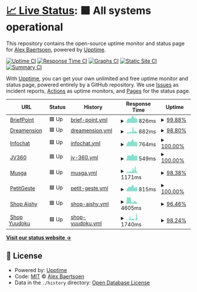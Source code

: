 # [📈 Live Status](https://status.dreamension.fr): <!--live status--> **🟩 All systems operational**

This repository contains the open-source uptime monitor and status page for [Alex Baertsoen](http://alex.baertsoen.fr), powered by [Upptime](https://github.com/upptime/upptime).

[![Uptime CI](https://github.com/abaertsoen/upptime/workflows/Uptime%20CI/badge.svg)](https://github.com/upptime/upptime/actions?query=workflow%3A%22Uptime+CI%22)
[![Response Time CI](https://github.com/abaertsoen/upptime/workflows/Response%20Time%20CI/badge.svg)](https://github.com/upptime/upptime/actions?query=workflow%3A%22Response+Time+CI%22)
[![Graphs CI](https://github.com/abaertsoen/upptime/workflows/Graphs%20CI/badge.svg)](https://github.com/upptime/upptime/actions?query=workflow%3A%22Graphs+CI%22)
[![Static Site CI](https://github.com/abaertsoen/upptime/workflows/Static%20Site%20CI/badge.svg)](https://github.com/upptime/upptime/actions?query=workflow%3A%22Static+Site+CI%22)
[![Summary CI](https://github.com/abaertsoen/upptime/workflows/Summary%20CI/badge.svg)](https://github.com/upptime/upptime/actions?query=workflow%3A%22Summary+CI%22)

With [Upptime](https://upptime.js.org), you can get your own unlimited and free uptime monitor and status page, powered entirely by a GitHub repository. We use [Issues](https://github.com/abaertsoen/upptime/issues) as incident reports, [Actions](https://github.com/abaertsoen/upptime/actions) as uptime monitors, and [Pages](https://status.dreamension.fr) for the status page.

<!--start: status pages-->
<!-- This summary is generated by Upptime (https://github.com/upptime/upptime) -->
<!-- Do not edit this manually, your changes will be overwritten -->
<!-- prettier-ignore -->
| URL | Status | History | Response Time | Uptime |
| --- | ------ | ------- | ------------- | ------ |
| <img alt="" src="https://favicons.githubusercontent.com/www.briefpoint.fr" height="13"> [BriefPoint](https://www.briefpoint.fr) | 🟩 Up | [brief-point.yml](https://github.com/abaertsoen/upptime/commits/master/history/brief-point.yml) | <details><summary><img alt="Response time graph" src="./graphs/brief-point/response-time-week.png" height="20"> 826ms</summary><br><a href="https://status.dreamension.fr/history/brief-point"><img alt="Response time 949" src="https://img.shields.io/endpoint?url=https%3A%2F%2Fraw.githubusercontent.com%2Fabaertsoen%2Fupptime%2Fmaster%2Fapi%2Fbrief-point%2Fresponse-time.json"></a><br><a href="https://status.dreamension.fr/history/brief-point"><img alt="24-hour response time 901" src="https://img.shields.io/endpoint?url=https%3A%2F%2Fraw.githubusercontent.com%2Fabaertsoen%2Fupptime%2Fmaster%2Fapi%2Fbrief-point%2Fresponse-time-day.json"></a><br><a href="https://status.dreamension.fr/history/brief-point"><img alt="7-day response time 826" src="https://img.shields.io/endpoint?url=https%3A%2F%2Fraw.githubusercontent.com%2Fabaertsoen%2Fupptime%2Fmaster%2Fapi%2Fbrief-point%2Fresponse-time-week.json"></a><br><a href="https://status.dreamension.fr/history/brief-point"><img alt="30-day response time 949" src="https://img.shields.io/endpoint?url=https%3A%2F%2Fraw.githubusercontent.com%2Fabaertsoen%2Fupptime%2Fmaster%2Fapi%2Fbrief-point%2Fresponse-time-month.json"></a><br><a href="https://status.dreamension.fr/history/brief-point"><img alt="1-year response time 949" src="https://img.shields.io/endpoint?url=https%3A%2F%2Fraw.githubusercontent.com%2Fabaertsoen%2Fupptime%2Fmaster%2Fapi%2Fbrief-point%2Fresponse-time-year.json"></a></details> | <details><summary><a href="https://status.dreamension.fr/history/brief-point">99.88%</a></summary><a href="https://status.dreamension.fr/history/brief-point"><img alt="All-time uptime 99.96%" src="https://img.shields.io/endpoint?url=https%3A%2F%2Fraw.githubusercontent.com%2Fabaertsoen%2Fupptime%2Fmaster%2Fapi%2Fbrief-point%2Fuptime.json"></a><br><a href="https://status.dreamension.fr/history/brief-point"><img alt="24-hour uptime 99.13%" src="https://img.shields.io/endpoint?url=https%3A%2F%2Fraw.githubusercontent.com%2Fabaertsoen%2Fupptime%2Fmaster%2Fapi%2Fbrief-point%2Fuptime-day.json"></a><br><a href="https://status.dreamension.fr/history/brief-point"><img alt="7-day uptime 99.88%" src="https://img.shields.io/endpoint?url=https%3A%2F%2Fraw.githubusercontent.com%2Fabaertsoen%2Fupptime%2Fmaster%2Fapi%2Fbrief-point%2Fuptime-week.json"></a><br><a href="https://status.dreamension.fr/history/brief-point"><img alt="30-day uptime 99.96%" src="https://img.shields.io/endpoint?url=https%3A%2F%2Fraw.githubusercontent.com%2Fabaertsoen%2Fupptime%2Fmaster%2Fapi%2Fbrief-point%2Fuptime-month.json"></a><br><a href="https://status.dreamension.fr/history/brief-point"><img alt="1-year uptime 99.96%" src="https://img.shields.io/endpoint?url=https%3A%2F%2Fraw.githubusercontent.com%2Fabaertsoen%2Fupptime%2Fmaster%2Fapi%2Fbrief-point%2Fuptime-year.json"></a></details>
| <img alt="" src="https://favicons.githubusercontent.com/dreamension.fr" height="13"> [Dreamension](https://dreamension.fr) | 🟩 Up | [dreamension.yml](https://github.com/abaertsoen/upptime/commits/master/history/dreamension.yml) | <details><summary><img alt="Response time graph" src="./graphs/dreamension/response-time-week.png" height="20"> 882ms</summary><br><a href="https://status.dreamension.fr/history/dreamension"><img alt="Response time 755" src="https://img.shields.io/endpoint?url=https%3A%2F%2Fraw.githubusercontent.com%2Fabaertsoen%2Fupptime%2Fmaster%2Fapi%2Fdreamension%2Fresponse-time.json"></a><br><a href="https://status.dreamension.fr/history/dreamension"><img alt="24-hour response time 476" src="https://img.shields.io/endpoint?url=https%3A%2F%2Fraw.githubusercontent.com%2Fabaertsoen%2Fupptime%2Fmaster%2Fapi%2Fdreamension%2Fresponse-time-day.json"></a><br><a href="https://status.dreamension.fr/history/dreamension"><img alt="7-day response time 882" src="https://img.shields.io/endpoint?url=https%3A%2F%2Fraw.githubusercontent.com%2Fabaertsoen%2Fupptime%2Fmaster%2Fapi%2Fdreamension%2Fresponse-time-week.json"></a><br><a href="https://status.dreamension.fr/history/dreamension"><img alt="30-day response time 755" src="https://img.shields.io/endpoint?url=https%3A%2F%2Fraw.githubusercontent.com%2Fabaertsoen%2Fupptime%2Fmaster%2Fapi%2Fdreamension%2Fresponse-time-month.json"></a><br><a href="https://status.dreamension.fr/history/dreamension"><img alt="1-year response time 755" src="https://img.shields.io/endpoint?url=https%3A%2F%2Fraw.githubusercontent.com%2Fabaertsoen%2Fupptime%2Fmaster%2Fapi%2Fdreamension%2Fresponse-time-year.json"></a></details> | <details><summary><a href="https://status.dreamension.fr/history/dreamension">98.80%</a></summary><a href="https://status.dreamension.fr/history/dreamension"><img alt="All-time uptime 99.31%" src="https://img.shields.io/endpoint?url=https%3A%2F%2Fraw.githubusercontent.com%2Fabaertsoen%2Fupptime%2Fmaster%2Fapi%2Fdreamension%2Fuptime.json"></a><br><a href="https://status.dreamension.fr/history/dreamension"><img alt="24-hour uptime 100.00%" src="https://img.shields.io/endpoint?url=https%3A%2F%2Fraw.githubusercontent.com%2Fabaertsoen%2Fupptime%2Fmaster%2Fapi%2Fdreamension%2Fuptime-day.json"></a><br><a href="https://status.dreamension.fr/history/dreamension"><img alt="7-day uptime 98.80%" src="https://img.shields.io/endpoint?url=https%3A%2F%2Fraw.githubusercontent.com%2Fabaertsoen%2Fupptime%2Fmaster%2Fapi%2Fdreamension%2Fuptime-week.json"></a><br><a href="https://status.dreamension.fr/history/dreamension"><img alt="30-day uptime 99.31%" src="https://img.shields.io/endpoint?url=https%3A%2F%2Fraw.githubusercontent.com%2Fabaertsoen%2Fupptime%2Fmaster%2Fapi%2Fdreamension%2Fuptime-month.json"></a><br><a href="https://status.dreamension.fr/history/dreamension"><img alt="1-year uptime 99.31%" src="https://img.shields.io/endpoint?url=https%3A%2F%2Fraw.githubusercontent.com%2Fabaertsoen%2Fupptime%2Fmaster%2Fapi%2Fdreamension%2Fuptime-year.json"></a></details>
| <img alt="" src="https://favicons.githubusercontent.com/www.infochat.fr" height="13"> [Infochat](https://www.infochat.fr) | 🟩 Up | [infochat.yml](https://github.com/abaertsoen/upptime/commits/master/history/infochat.yml) | <details><summary><img alt="Response time graph" src="./graphs/infochat/response-time-week.png" height="20"> 764ms</summary><br><a href="https://status.dreamension.fr/history/infochat"><img alt="Response time 842" src="https://img.shields.io/endpoint?url=https%3A%2F%2Fraw.githubusercontent.com%2Fabaertsoen%2Fupptime%2Fmaster%2Fapi%2Finfochat%2Fresponse-time.json"></a><br><a href="https://status.dreamension.fr/history/infochat"><img alt="24-hour response time 609" src="https://img.shields.io/endpoint?url=https%3A%2F%2Fraw.githubusercontent.com%2Fabaertsoen%2Fupptime%2Fmaster%2Fapi%2Finfochat%2Fresponse-time-day.json"></a><br><a href="https://status.dreamension.fr/history/infochat"><img alt="7-day response time 764" src="https://img.shields.io/endpoint?url=https%3A%2F%2Fraw.githubusercontent.com%2Fabaertsoen%2Fupptime%2Fmaster%2Fapi%2Finfochat%2Fresponse-time-week.json"></a><br><a href="https://status.dreamension.fr/history/infochat"><img alt="30-day response time 842" src="https://img.shields.io/endpoint?url=https%3A%2F%2Fraw.githubusercontent.com%2Fabaertsoen%2Fupptime%2Fmaster%2Fapi%2Finfochat%2Fresponse-time-month.json"></a><br><a href="https://status.dreamension.fr/history/infochat"><img alt="1-year response time 842" src="https://img.shields.io/endpoint?url=https%3A%2F%2Fraw.githubusercontent.com%2Fabaertsoen%2Fupptime%2Fmaster%2Fapi%2Finfochat%2Fresponse-time-year.json"></a></details> | <details><summary><a href="https://status.dreamension.fr/history/infochat">100.00%</a></summary><a href="https://status.dreamension.fr/history/infochat"><img alt="All-time uptime 100.00%" src="https://img.shields.io/endpoint?url=https%3A%2F%2Fraw.githubusercontent.com%2Fabaertsoen%2Fupptime%2Fmaster%2Fapi%2Finfochat%2Fuptime.json"></a><br><a href="https://status.dreamension.fr/history/infochat"><img alt="24-hour uptime 100.00%" src="https://img.shields.io/endpoint?url=https%3A%2F%2Fraw.githubusercontent.com%2Fabaertsoen%2Fupptime%2Fmaster%2Fapi%2Finfochat%2Fuptime-day.json"></a><br><a href="https://status.dreamension.fr/history/infochat"><img alt="7-day uptime 100.00%" src="https://img.shields.io/endpoint?url=https%3A%2F%2Fraw.githubusercontent.com%2Fabaertsoen%2Fupptime%2Fmaster%2Fapi%2Finfochat%2Fuptime-week.json"></a><br><a href="https://status.dreamension.fr/history/infochat"><img alt="30-day uptime 100.00%" src="https://img.shields.io/endpoint?url=https%3A%2F%2Fraw.githubusercontent.com%2Fabaertsoen%2Fupptime%2Fmaster%2Fapi%2Finfochat%2Fuptime-month.json"></a><br><a href="https://status.dreamension.fr/history/infochat"><img alt="1-year uptime 100.00%" src="https://img.shields.io/endpoint?url=https%3A%2F%2Fraw.githubusercontent.com%2Fabaertsoen%2Fupptime%2Fmaster%2Fapi%2Finfochat%2Fuptime-year.json"></a></details>
| <img alt="" src="https://favicons.githubusercontent.com/jv360.fr" height="13"> [JV360](https://jv360.fr) | 🟩 Up | [jv-360.yml](https://github.com/abaertsoen/upptime/commits/master/history/jv-360.yml) | <details><summary><img alt="Response time graph" src="./graphs/jv-360/response-time-week.png" height="20"> 549ms</summary><br><a href="https://status.dreamension.fr/history/jv-360"><img alt="Response time 641" src="https://img.shields.io/endpoint?url=https%3A%2F%2Fraw.githubusercontent.com%2Fabaertsoen%2Fupptime%2Fmaster%2Fapi%2Fjv-360%2Fresponse-time.json"></a><br><a href="https://status.dreamension.fr/history/jv-360"><img alt="24-hour response time 528" src="https://img.shields.io/endpoint?url=https%3A%2F%2Fraw.githubusercontent.com%2Fabaertsoen%2Fupptime%2Fmaster%2Fapi%2Fjv-360%2Fresponse-time-day.json"></a><br><a href="https://status.dreamension.fr/history/jv-360"><img alt="7-day response time 549" src="https://img.shields.io/endpoint?url=https%3A%2F%2Fraw.githubusercontent.com%2Fabaertsoen%2Fupptime%2Fmaster%2Fapi%2Fjv-360%2Fresponse-time-week.json"></a><br><a href="https://status.dreamension.fr/history/jv-360"><img alt="30-day response time 641" src="https://img.shields.io/endpoint?url=https%3A%2F%2Fraw.githubusercontent.com%2Fabaertsoen%2Fupptime%2Fmaster%2Fapi%2Fjv-360%2Fresponse-time-month.json"></a><br><a href="https://status.dreamension.fr/history/jv-360"><img alt="1-year response time 641" src="https://img.shields.io/endpoint?url=https%3A%2F%2Fraw.githubusercontent.com%2Fabaertsoen%2Fupptime%2Fmaster%2Fapi%2Fjv-360%2Fresponse-time-year.json"></a></details> | <details><summary><a href="https://status.dreamension.fr/history/jv-360">100.00%</a></summary><a href="https://status.dreamension.fr/history/jv-360"><img alt="All-time uptime 100.00%" src="https://img.shields.io/endpoint?url=https%3A%2F%2Fraw.githubusercontent.com%2Fabaertsoen%2Fupptime%2Fmaster%2Fapi%2Fjv-360%2Fuptime.json"></a><br><a href="https://status.dreamension.fr/history/jv-360"><img alt="24-hour uptime 100.00%" src="https://img.shields.io/endpoint?url=https%3A%2F%2Fraw.githubusercontent.com%2Fabaertsoen%2Fupptime%2Fmaster%2Fapi%2Fjv-360%2Fuptime-day.json"></a><br><a href="https://status.dreamension.fr/history/jv-360"><img alt="7-day uptime 100.00%" src="https://img.shields.io/endpoint?url=https%3A%2F%2Fraw.githubusercontent.com%2Fabaertsoen%2Fupptime%2Fmaster%2Fapi%2Fjv-360%2Fuptime-week.json"></a><br><a href="https://status.dreamension.fr/history/jv-360"><img alt="30-day uptime 100.00%" src="https://img.shields.io/endpoint?url=https%3A%2F%2Fraw.githubusercontent.com%2Fabaertsoen%2Fupptime%2Fmaster%2Fapi%2Fjv-360%2Fuptime-month.json"></a><br><a href="https://status.dreamension.fr/history/jv-360"><img alt="1-year uptime 100.00%" src="https://img.shields.io/endpoint?url=https%3A%2F%2Fraw.githubusercontent.com%2Fabaertsoen%2Fupptime%2Fmaster%2Fapi%2Fjv-360%2Fuptime-year.json"></a></details>
| <img alt="" src="https://favicons.githubusercontent.com/musga.fr" height="13"> [Musga](https://musga.fr) | 🟩 Up | [musga.yml](https://github.com/abaertsoen/upptime/commits/master/history/musga.yml) | <details><summary><img alt="Response time graph" src="./graphs/musga/response-time-week.png" height="20"> 1171ms</summary><br><a href="https://status.dreamension.fr/history/musga"><img alt="Response time 946" src="https://img.shields.io/endpoint?url=https%3A%2F%2Fraw.githubusercontent.com%2Fabaertsoen%2Fupptime%2Fmaster%2Fapi%2Fmusga%2Fresponse-time.json"></a><br><a href="https://status.dreamension.fr/history/musga"><img alt="24-hour response time 572" src="https://img.shields.io/endpoint?url=https%3A%2F%2Fraw.githubusercontent.com%2Fabaertsoen%2Fupptime%2Fmaster%2Fapi%2Fmusga%2Fresponse-time-day.json"></a><br><a href="https://status.dreamension.fr/history/musga"><img alt="7-day response time 1171" src="https://img.shields.io/endpoint?url=https%3A%2F%2Fraw.githubusercontent.com%2Fabaertsoen%2Fupptime%2Fmaster%2Fapi%2Fmusga%2Fresponse-time-week.json"></a><br><a href="https://status.dreamension.fr/history/musga"><img alt="30-day response time 946" src="https://img.shields.io/endpoint?url=https%3A%2F%2Fraw.githubusercontent.com%2Fabaertsoen%2Fupptime%2Fmaster%2Fapi%2Fmusga%2Fresponse-time-month.json"></a><br><a href="https://status.dreamension.fr/history/musga"><img alt="1-year response time 946" src="https://img.shields.io/endpoint?url=https%3A%2F%2Fraw.githubusercontent.com%2Fabaertsoen%2Fupptime%2Fmaster%2Fapi%2Fmusga%2Fresponse-time-year.json"></a></details> | <details><summary><a href="https://status.dreamension.fr/history/musga">98.38%</a></summary><a href="https://status.dreamension.fr/history/musga"><img alt="All-time uptime 99.18%" src="https://img.shields.io/endpoint?url=https%3A%2F%2Fraw.githubusercontent.com%2Fabaertsoen%2Fupptime%2Fmaster%2Fapi%2Fmusga%2Fuptime.json"></a><br><a href="https://status.dreamension.fr/history/musga"><img alt="24-hour uptime 100.00%" src="https://img.shields.io/endpoint?url=https%3A%2F%2Fraw.githubusercontent.com%2Fabaertsoen%2Fupptime%2Fmaster%2Fapi%2Fmusga%2Fuptime-day.json"></a><br><a href="https://status.dreamension.fr/history/musga"><img alt="7-day uptime 98.38%" src="https://img.shields.io/endpoint?url=https%3A%2F%2Fraw.githubusercontent.com%2Fabaertsoen%2Fupptime%2Fmaster%2Fapi%2Fmusga%2Fuptime-week.json"></a><br><a href="https://status.dreamension.fr/history/musga"><img alt="30-day uptime 99.18%" src="https://img.shields.io/endpoint?url=https%3A%2F%2Fraw.githubusercontent.com%2Fabaertsoen%2Fupptime%2Fmaster%2Fapi%2Fmusga%2Fuptime-month.json"></a><br><a href="https://status.dreamension.fr/history/musga"><img alt="1-year uptime 99.18%" src="https://img.shields.io/endpoint?url=https%3A%2F%2Fraw.githubusercontent.com%2Fabaertsoen%2Fupptime%2Fmaster%2Fapi%2Fmusga%2Fuptime-year.json"></a></details>
| <img alt="" src="https://favicons.githubusercontent.com/petitgeste.fr" height="13"> [PetitGeste](https://petitgeste.fr) | 🟩 Up | [petit-geste.yml](https://github.com/abaertsoen/upptime/commits/master/history/petit-geste.yml) | <details><summary><img alt="Response time graph" src="./graphs/petit-geste/response-time-week.png" height="20"> 815ms</summary><br><a href="https://status.dreamension.fr/history/petit-geste"><img alt="Response time 1032" src="https://img.shields.io/endpoint?url=https%3A%2F%2Fraw.githubusercontent.com%2Fabaertsoen%2Fupptime%2Fmaster%2Fapi%2Fpetit-geste%2Fresponse-time.json"></a><br><a href="https://status.dreamension.fr/history/petit-geste"><img alt="24-hour response time 729" src="https://img.shields.io/endpoint?url=https%3A%2F%2Fraw.githubusercontent.com%2Fabaertsoen%2Fupptime%2Fmaster%2Fapi%2Fpetit-geste%2Fresponse-time-day.json"></a><br><a href="https://status.dreamension.fr/history/petit-geste"><img alt="7-day response time 815" src="https://img.shields.io/endpoint?url=https%3A%2F%2Fraw.githubusercontent.com%2Fabaertsoen%2Fupptime%2Fmaster%2Fapi%2Fpetit-geste%2Fresponse-time-week.json"></a><br><a href="https://status.dreamension.fr/history/petit-geste"><img alt="30-day response time 1032" src="https://img.shields.io/endpoint?url=https%3A%2F%2Fraw.githubusercontent.com%2Fabaertsoen%2Fupptime%2Fmaster%2Fapi%2Fpetit-geste%2Fresponse-time-month.json"></a><br><a href="https://status.dreamension.fr/history/petit-geste"><img alt="1-year response time 1032" src="https://img.shields.io/endpoint?url=https%3A%2F%2Fraw.githubusercontent.com%2Fabaertsoen%2Fupptime%2Fmaster%2Fapi%2Fpetit-geste%2Fresponse-time-year.json"></a></details> | <details><summary><a href="https://status.dreamension.fr/history/petit-geste">100.00%</a></summary><a href="https://status.dreamension.fr/history/petit-geste"><img alt="All-time uptime 100.00%" src="https://img.shields.io/endpoint?url=https%3A%2F%2Fraw.githubusercontent.com%2Fabaertsoen%2Fupptime%2Fmaster%2Fapi%2Fpetit-geste%2Fuptime.json"></a><br><a href="https://status.dreamension.fr/history/petit-geste"><img alt="24-hour uptime 100.00%" src="https://img.shields.io/endpoint?url=https%3A%2F%2Fraw.githubusercontent.com%2Fabaertsoen%2Fupptime%2Fmaster%2Fapi%2Fpetit-geste%2Fuptime-day.json"></a><br><a href="https://status.dreamension.fr/history/petit-geste"><img alt="7-day uptime 100.00%" src="https://img.shields.io/endpoint?url=https%3A%2F%2Fraw.githubusercontent.com%2Fabaertsoen%2Fupptime%2Fmaster%2Fapi%2Fpetit-geste%2Fuptime-week.json"></a><br><a href="https://status.dreamension.fr/history/petit-geste"><img alt="30-day uptime 100.00%" src="https://img.shields.io/endpoint?url=https%3A%2F%2Fraw.githubusercontent.com%2Fabaertsoen%2Fupptime%2Fmaster%2Fapi%2Fpetit-geste%2Fuptime-month.json"></a><br><a href="https://status.dreamension.fr/history/petit-geste"><img alt="1-year uptime 100.00%" src="https://img.shields.io/endpoint?url=https%3A%2F%2Fraw.githubusercontent.com%2Fabaertsoen%2Fupptime%2Fmaster%2Fapi%2Fpetit-geste%2Fuptime-year.json"></a></details>
| <img alt="" src="https://favicons.githubusercontent.com/aishy.fr" height="13"> [Shop Aishy](https://aishy.fr) | 🟩 Up | [shop-aishy.yml](https://github.com/abaertsoen/upptime/commits/master/history/shop-aishy.yml) | <details><summary><img alt="Response time graph" src="./graphs/shop-aishy/response-time-week.png" height="20"> 4605ms</summary><br><a href="https://status.dreamension.fr/history/shop-aishy"><img alt="Response time 6570" src="https://img.shields.io/endpoint?url=https%3A%2F%2Fraw.githubusercontent.com%2Fabaertsoen%2Fupptime%2Fmaster%2Fapi%2Fshop-aishy%2Fresponse-time.json"></a><br><a href="https://status.dreamension.fr/history/shop-aishy"><img alt="24-hour response time 1671" src="https://img.shields.io/endpoint?url=https%3A%2F%2Fraw.githubusercontent.com%2Fabaertsoen%2Fupptime%2Fmaster%2Fapi%2Fshop-aishy%2Fresponse-time-day.json"></a><br><a href="https://status.dreamension.fr/history/shop-aishy"><img alt="7-day response time 4605" src="https://img.shields.io/endpoint?url=https%3A%2F%2Fraw.githubusercontent.com%2Fabaertsoen%2Fupptime%2Fmaster%2Fapi%2Fshop-aishy%2Fresponse-time-week.json"></a><br><a href="https://status.dreamension.fr/history/shop-aishy"><img alt="30-day response time 6570" src="https://img.shields.io/endpoint?url=https%3A%2F%2Fraw.githubusercontent.com%2Fabaertsoen%2Fupptime%2Fmaster%2Fapi%2Fshop-aishy%2Fresponse-time-month.json"></a><br><a href="https://status.dreamension.fr/history/shop-aishy"><img alt="1-year response time 6570" src="https://img.shields.io/endpoint?url=https%3A%2F%2Fraw.githubusercontent.com%2Fabaertsoen%2Fupptime%2Fmaster%2Fapi%2Fshop-aishy%2Fresponse-time-year.json"></a></details> | <details><summary><a href="https://status.dreamension.fr/history/shop-aishy">96.46%</a></summary><a href="https://status.dreamension.fr/history/shop-aishy"><img alt="All-time uptime 98.57%" src="https://img.shields.io/endpoint?url=https%3A%2F%2Fraw.githubusercontent.com%2Fabaertsoen%2Fupptime%2Fmaster%2Fapi%2Fshop-aishy%2Fuptime.json"></a><br><a href="https://status.dreamension.fr/history/shop-aishy"><img alt="24-hour uptime 100.00%" src="https://img.shields.io/endpoint?url=https%3A%2F%2Fraw.githubusercontent.com%2Fabaertsoen%2Fupptime%2Fmaster%2Fapi%2Fshop-aishy%2Fuptime-day.json"></a><br><a href="https://status.dreamension.fr/history/shop-aishy"><img alt="7-day uptime 96.46%" src="https://img.shields.io/endpoint?url=https%3A%2F%2Fraw.githubusercontent.com%2Fabaertsoen%2Fupptime%2Fmaster%2Fapi%2Fshop-aishy%2Fuptime-week.json"></a><br><a href="https://status.dreamension.fr/history/shop-aishy"><img alt="30-day uptime 98.57%" src="https://img.shields.io/endpoint?url=https%3A%2F%2Fraw.githubusercontent.com%2Fabaertsoen%2Fupptime%2Fmaster%2Fapi%2Fshop-aishy%2Fuptime-month.json"></a><br><a href="https://status.dreamension.fr/history/shop-aishy"><img alt="1-year uptime 98.57%" src="https://img.shields.io/endpoint?url=https%3A%2F%2Fraw.githubusercontent.com%2Fabaertsoen%2Fupptime%2Fmaster%2Fapi%2Fshop-aishy%2Fuptime-year.json"></a></details>
| <img alt="" src="https://favicons.githubusercontent.com/yuudoku.jv360.fr" height="13"> [Shop Yuudoku](https://yuudoku.jv360.fr) | 🟩 Up | [shop-yuudoku.yml](https://github.com/abaertsoen/upptime/commits/master/history/shop-yuudoku.yml) | <details><summary><img alt="Response time graph" src="./graphs/shop-yuudoku/response-time-week.png" height="20"> 1740ms</summary><br><a href="https://status.dreamension.fr/history/shop-yuudoku"><img alt="Response time 1579" src="https://img.shields.io/endpoint?url=https%3A%2F%2Fraw.githubusercontent.com%2Fabaertsoen%2Fupptime%2Fmaster%2Fapi%2Fshop-yuudoku%2Fresponse-time.json"></a><br><a href="https://status.dreamension.fr/history/shop-yuudoku"><img alt="24-hour response time 470" src="https://img.shields.io/endpoint?url=https%3A%2F%2Fraw.githubusercontent.com%2Fabaertsoen%2Fupptime%2Fmaster%2Fapi%2Fshop-yuudoku%2Fresponse-time-day.json"></a><br><a href="https://status.dreamension.fr/history/shop-yuudoku"><img alt="7-day response time 1740" src="https://img.shields.io/endpoint?url=https%3A%2F%2Fraw.githubusercontent.com%2Fabaertsoen%2Fupptime%2Fmaster%2Fapi%2Fshop-yuudoku%2Fresponse-time-week.json"></a><br><a href="https://status.dreamension.fr/history/shop-yuudoku"><img alt="30-day response time 1579" src="https://img.shields.io/endpoint?url=https%3A%2F%2Fraw.githubusercontent.com%2Fabaertsoen%2Fupptime%2Fmaster%2Fapi%2Fshop-yuudoku%2Fresponse-time-month.json"></a><br><a href="https://status.dreamension.fr/history/shop-yuudoku"><img alt="1-year response time 1579" src="https://img.shields.io/endpoint?url=https%3A%2F%2Fraw.githubusercontent.com%2Fabaertsoen%2Fupptime%2Fmaster%2Fapi%2Fshop-yuudoku%2Fresponse-time-year.json"></a></details> | <details><summary><a href="https://status.dreamension.fr/history/shop-yuudoku">98.24%</a></summary><a href="https://status.dreamension.fr/history/shop-yuudoku"><img alt="All-time uptime 99.14%" src="https://img.shields.io/endpoint?url=https%3A%2F%2Fraw.githubusercontent.com%2Fabaertsoen%2Fupptime%2Fmaster%2Fapi%2Fshop-yuudoku%2Fuptime.json"></a><br><a href="https://status.dreamension.fr/history/shop-yuudoku"><img alt="24-hour uptime 100.00%" src="https://img.shields.io/endpoint?url=https%3A%2F%2Fraw.githubusercontent.com%2Fabaertsoen%2Fupptime%2Fmaster%2Fapi%2Fshop-yuudoku%2Fuptime-day.json"></a><br><a href="https://status.dreamension.fr/history/shop-yuudoku"><img alt="7-day uptime 98.24%" src="https://img.shields.io/endpoint?url=https%3A%2F%2Fraw.githubusercontent.com%2Fabaertsoen%2Fupptime%2Fmaster%2Fapi%2Fshop-yuudoku%2Fuptime-week.json"></a><br><a href="https://status.dreamension.fr/history/shop-yuudoku"><img alt="30-day uptime 99.14%" src="https://img.shields.io/endpoint?url=https%3A%2F%2Fraw.githubusercontent.com%2Fabaertsoen%2Fupptime%2Fmaster%2Fapi%2Fshop-yuudoku%2Fuptime-month.json"></a><br><a href="https://status.dreamension.fr/history/shop-yuudoku"><img alt="1-year uptime 99.14%" src="https://img.shields.io/endpoint?url=https%3A%2F%2Fraw.githubusercontent.com%2Fabaertsoen%2Fupptime%2Fmaster%2Fapi%2Fshop-yuudoku%2Fuptime-year.json"></a></details>

<!--end: status pages-->

[**Visit our status website →**](https://status.dreamension.fr)

## 📄 License

- Powered by: [Upptime](https://github.com/upptime/upptime)
- Code: [MIT](./LICENSE) © [Alex Baertsoen](http://alex.baertsoen.fr)
- Data in the `./history` directory: [Open Database License](https://opendatacommons.org/licenses/odbl/1-0/)
